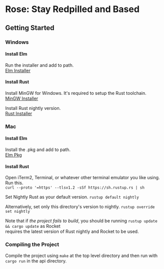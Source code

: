 # Rose: Stay Redpilled and Based

## Getting Started

### Windows
#### Install Elm
  Run the installer and add to path.  
  [Elm Installer](https://github.com/elm/compiler/releases/download/0.19.1/installer-for-windows.exe)

#### Install Rust
  Install MinGW for Windows. It's required to setup the Rust toolchain.  
  [MinGW Installer](https://osdn.net/projects/mingw/downloads/68260/mingw-get-setup.exe/)

  Install Rust nightly version.  
  [Rust Installer](https://static.rust-lang.org/dist/rust-nightly-x86_64-pc-windows-gnu.msi)


### Mac
#### Install Elm
  Install the .pkg and add to path.  
  [Elm Pkg](https://github.com/elm/compiler/releases/download/0.19.1/installer-for-mac.pkg)

#### Install Rust
  Open iTerm2, Terminal, or whatever other terminal emulator you like using. Run this.  
  `curl --proto '=https' --tlsv1.2 -sSf https://sh.rustup.rs | sh`

  Set Nightly Rust as your default version.
  `rustup default nightly`

  Alternatively, set only this directory's version to nightly.
  `rustup override set nightly`

  Note that if *the project fails to build*, you should be running `rustup update && cargo update` as Rocket   
  requires the latest version of Rust nightly and Rocket to be used.

### Compiling the Project 

  Compile the project using `make` at the top level directory and then run with `cargo run` in the api directory.
